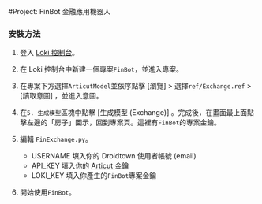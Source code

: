 #Project: FinBot 金融應用機器人

### 安裝方法

1. 登入 [Loki 控制台](https://api.droidtown.co/loki/)。

2. 在 Loki 控制台中新建一個專案`FinBot`，並進入專案。

3. 在專案下方選擇`ArticutModel`並依序點擊 [瀏覽] > 選擇`ref/Exchange.ref` > [讀取意圖] ，並進入意圖。

4. 在`5. 生成模型`區塊中點擊 [生成模型 (Exchange)] 。完成後，在畫面最上面點擊左邊的「房子」圖示，回到專案頁。這裡有`FinBot`的專案金鑰。

5. 編輯 `FinExchange.py`。
	- USERNAME 填入你的 Droidtown 使用者帳號 (email)
	- API_KEY 填入你的 [Articut 金鑰](https://api.droidtown.co/member/)
	- LOKI_KEY 填入你產生的`FinBot`專案金鑰

6. 開始使用`FinBot`。